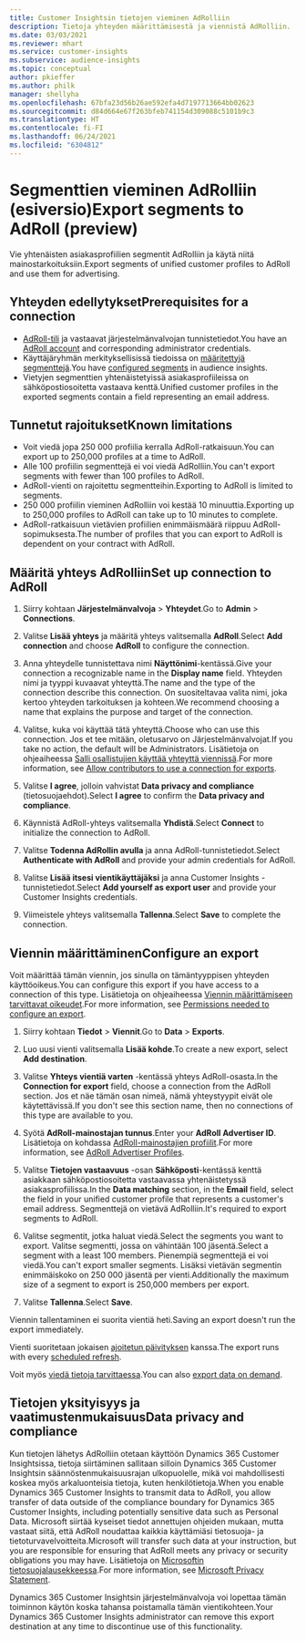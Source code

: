 ```yaml
---
title: Customer Insightsin tietojen vieminen AdRolliin
description: Tietoja yhteyden määrittämisestä ja viennistä AdRolliin.
ms.date: 03/03/2021
ms.reviewer: mhart
ms.service: customer-insights
ms.subservice: audience-insights
ms.topic: conceptual
author: pkieffer
ms.author: philk
manager: shellyha
ms.openlocfilehash: 67bfa23d56b26ae592efa4d7197713664bb02623
ms.sourcegitcommit: d84d664e67f263bfeb741154d309088c5101b9c3
ms.translationtype: HT
ms.contentlocale: fi-FI
ms.lasthandoff: 06/24/2021
ms.locfileid: "6304812"
---
```

# <a name="export-segments-to-adroll-preview"></a><span data-ttu-id="5247d-103">Segmenttien vieminen AdRolliin (esiversio)</span><span class="sxs-lookup"><span data-stu-id="5247d-103">Export segments to AdRoll (preview)</span></span>

<span data-ttu-id="5247d-104">Vie yhtenäisten asiakasprofiilien segmentit AdRolliin ja käytä niitä mainostarkoituksiin.</span><span class="sxs-lookup"><span data-stu-id="5247d-104">Export segments of unified customer profiles to AdRoll and use them for advertising.</span></span> 

## <a name="prerequisites-for-a-connection"></a><span data-ttu-id="5247d-105">Yhteyden edellytykset</span><span class="sxs-lookup"><span data-stu-id="5247d-105">Prerequisites for a connection</span></span>

-   <span data-ttu-id="5247d-106">[AdRoll-tili](https://www.adroll.com/) ja vastaavat järjestelmänvalvojan tunnistetiedot.</span><span class="sxs-lookup"><span data-stu-id="5247d-106">You have an [AdRoll account](https://www.adroll.com/) and corresponding administrator credentials.</span></span>
-   <span data-ttu-id="5247d-107">Käyttäjäryhmän merkityksellisissä tiedoissa on [määritettyjä segmenttejä](segments.md).</span><span class="sxs-lookup"><span data-stu-id="5247d-107">You have [configured segments](segments.md) in audience insights.</span></span>
-   <span data-ttu-id="5247d-108">Vietyjen segmenttien yhtenäistetyissä asiakasprofiileissa on sähköpostiosoitetta vastaava kenttä.</span><span class="sxs-lookup"><span data-stu-id="5247d-108">Unified customer profiles in the exported segments contain a field representing an email address.</span></span>

## <a name="known-limitations"></a><span data-ttu-id="5247d-109">Tunnetut rajoitukset</span><span class="sxs-lookup"><span data-stu-id="5247d-109">Known limitations</span></span>

- <span data-ttu-id="5247d-110">Voit viedä jopa 250 000 profiilia kerralla AdRoll-ratkaisuun.</span><span class="sxs-lookup"><span data-stu-id="5247d-110">You can export up to 250,000 profiles at a time to AdRoll.</span></span>
- <span data-ttu-id="5247d-111">Alle 100 profiilin segmenttejä ei voi viedä AdRolliin.</span><span class="sxs-lookup"><span data-stu-id="5247d-111">You can't export segments with fewer than 100 profiles to AdRoll.</span></span> 
- <span data-ttu-id="5247d-112">AdRoll-vienti on rajoitettu segmentteihin.</span><span class="sxs-lookup"><span data-stu-id="5247d-112">Exporting to AdRoll is limited to segments.</span></span>
- <span data-ttu-id="5247d-113">250 000 profiilin vieminen AdRolliin voi kestää 10 minuuttia.</span><span class="sxs-lookup"><span data-stu-id="5247d-113">Exporting up to 250,000 profiles to AdRoll can take up to 10 minutes to complete.</span></span> 
- <span data-ttu-id="5247d-114">AdRoll-ratkaisuun vietävien profiilien enimmäismäärä riippuu AdRoll-sopimuksesta.</span><span class="sxs-lookup"><span data-stu-id="5247d-114">The number of profiles that you can export to AdRoll is dependent on your contract with AdRoll.</span></span>

## <a name="set-up-connection-to-adroll"></a><span data-ttu-id="5247d-115">Määritä yhteys AdRolliin</span><span class="sxs-lookup"><span data-stu-id="5247d-115">Set up connection to AdRoll</span></span>

1. <span data-ttu-id="5247d-116">Siirry kohtaan **Järjestelmänvalvoja** > **Yhteydet**.</span><span class="sxs-lookup"><span data-stu-id="5247d-116">Go to **Admin** > **Connections**.</span></span>

1. <span data-ttu-id="5247d-117">Valitse **Lisää yhteys** ja määritä yhteys valitsemalla **AdRoll**.</span><span class="sxs-lookup"><span data-stu-id="5247d-117">Select **Add connection** and choose **AdRoll** to configure the connection.</span></span>

1. <span data-ttu-id="5247d-118">Anna yhteydelle tunnistettava nimi **Näyttönimi**-kentässä.</span><span class="sxs-lookup"><span data-stu-id="5247d-118">Give your connection a recognizable name in the **Display name** field.</span></span> <span data-ttu-id="5247d-119">Yhteyden nimi ja tyyppi kuvaavat yhteyttä.</span><span class="sxs-lookup"><span data-stu-id="5247d-119">The name and the type of the connection describe this connection.</span></span> <span data-ttu-id="5247d-120">On suositeltavaa valita nimi, joka kertoo yhteyden tarkoituksen ja kohteen.</span><span class="sxs-lookup"><span data-stu-id="5247d-120">We recommend choosing a name that explains the purpose and target of the connection.</span></span>

1. <span data-ttu-id="5247d-121">Valitse, kuka voi käyttää tätä yhteyttä.</span><span class="sxs-lookup"><span data-stu-id="5247d-121">Choose who can use this connection.</span></span> <span data-ttu-id="5247d-122">Jos et tee mitään, oletusarvo on Järjestelmänvalvojat.</span><span class="sxs-lookup"><span data-stu-id="5247d-122">If you take no action, the default will be Administrators.</span></span> <span data-ttu-id="5247d-123">Lisätietoja on ohjeaiheessa [Salli osallistujien käyttää yhteyttä viennissä](connections.md#allow-contributors-to-use-a-connection-for-exports).</span><span class="sxs-lookup"><span data-stu-id="5247d-123">For more information, see [Allow contributors to use a connection for exports](connections.md#allow-contributors-to-use-a-connection-for-exports).</span></span>

1. <span data-ttu-id="5247d-124">Valitse **I agree**, jolloin vahvistat **Data privacy and compliance** (tietosuojaehdot).</span><span class="sxs-lookup"><span data-stu-id="5247d-124">Select **I agree** to confirm the **Data privacy and compliance**.</span></span>

1. <span data-ttu-id="5247d-125">Käynnistä AdRoll-yhteys valitsemalla **Yhdistä**.</span><span class="sxs-lookup"><span data-stu-id="5247d-125">Select **Connect** to initialize the connection to AdRoll.</span></span>

1. <span data-ttu-id="5247d-126">Valitse **Todenna AdRollin avulla** ja anna AdRoll-tunnistetiedot.</span><span class="sxs-lookup"><span data-stu-id="5247d-126">Select **Authenticate with AdRoll** and provide your admin credentials for AdRoll.</span></span> 

1. <span data-ttu-id="5247d-127">Valitse **Lisää itsesi vientikäyttäjäksi** ja anna Customer Insights -tunnistetiedot.</span><span class="sxs-lookup"><span data-stu-id="5247d-127">Select **Add yourself as export user** and provide your Customer Insights credentials.</span></span>

1. <span data-ttu-id="5247d-128">Viimeistele yhteys valitsemalla **Tallenna**.</span><span class="sxs-lookup"><span data-stu-id="5247d-128">Select **Save** to complete the connection.</span></span>

## <a name="configure-an-export"></a><span data-ttu-id="5247d-129">Viennin määrittäminen</span><span class="sxs-lookup"><span data-stu-id="5247d-129">Configure an export</span></span>

<span data-ttu-id="5247d-130">Voit määrittää tämän viennin, jos sinulla on tämäntyyppisen yhteyden käyttöoikeus.</span><span class="sxs-lookup"><span data-stu-id="5247d-130">You can configure this export if you have access to a connection of this type.</span></span> <span data-ttu-id="5247d-131">Lisätietoja on ohjeaiheessa [Viennin määrittämiseen tarvittavat oikeudet](export-destinations.md#set-up-a-new-export).</span><span class="sxs-lookup"><span data-stu-id="5247d-131">For more information, see [Permissions needed to configure an export](export-destinations.md#set-up-a-new-export).</span></span>

1. <span data-ttu-id="5247d-132">Siirry kohtaan **Tiedot** > **Viennit**.</span><span class="sxs-lookup"><span data-stu-id="5247d-132">Go to **Data** > **Exports**.</span></span>

1. <span data-ttu-id="5247d-133">Luo uusi vienti valitsemalla **Lisää kohde**.</span><span class="sxs-lookup"><span data-stu-id="5247d-133">To create a new export, select **Add destination**.</span></span>

1. <span data-ttu-id="5247d-134">Valitse **Yhteys vientiä varten** -kentässä yhteys AdRoll-osasta.</span><span class="sxs-lookup"><span data-stu-id="5247d-134">In the **Connection for export** field, choose a connection from the AdRoll section.</span></span> <span data-ttu-id="5247d-135">Jos et näe tämän osan nimeä, nämä yhteystyypit eivät ole käytettävissä.</span><span class="sxs-lookup"><span data-stu-id="5247d-135">If you don't see this section name, then no connections of this type are available to you.</span></span>

1. <span data-ttu-id="5247d-136">Syötä **AdRoll-mainostajan tunnus**.</span><span class="sxs-lookup"><span data-stu-id="5247d-136">Enter your **AdRoll Advertiser ID**.</span></span> <span data-ttu-id="5247d-137">Lisätietoja on kohdassa [AdRoll-mainostajien profiilit](https://help.adroll.com/hc/articles/212011838-Advertiser-Profiles).</span><span class="sxs-lookup"><span data-stu-id="5247d-137">For more information, see [AdRoll Advertiser Profiles](https://help.adroll.com/hc/articles/212011838-Advertiser-Profiles).</span></span>

3. <span data-ttu-id="5247d-138">Valitse **Tietojen vastaavuus** -osan **Sähköposti**-kentässä kenttä asiakkaan sähköpostiosoitetta vastaavassa yhtenäistetyssä asiakasprofiilissa.</span><span class="sxs-lookup"><span data-stu-id="5247d-138">In the **Data matching** section, in the **Email** field, select the field in your unified customer profile that represents a customer's email address.</span></span> <span data-ttu-id="5247d-139">Segmenttejä on vietävä AdRolliin.</span><span class="sxs-lookup"><span data-stu-id="5247d-139">It's required to export segments to AdRoll.</span></span>

1. <span data-ttu-id="5247d-140">Valitse segmentit, jotka haluat viedä.</span><span class="sxs-lookup"><span data-stu-id="5247d-140">Select the segments you want to export.</span></span> <span data-ttu-id="5247d-141">Valitse segmentti, jossa on vähintään 100 jäsentä.</span><span class="sxs-lookup"><span data-stu-id="5247d-141">Select a segment with a least 100 members.</span></span> <span data-ttu-id="5247d-142">Pienempiä segmenttejä ei voi viedä.</span><span class="sxs-lookup"><span data-stu-id="5247d-142">You can't export smaller segments.</span></span> <span data-ttu-id="5247d-143">Lisäksi vietävän segmentin enimmäiskoko on 250 000 jäsentä per vienti.</span><span class="sxs-lookup"><span data-stu-id="5247d-143">Additionally the maximum size of a segment to export is 250,000 members per export.</span></span> 

1. <span data-ttu-id="5247d-144">Valitse **Tallenna**.</span><span class="sxs-lookup"><span data-stu-id="5247d-144">Select **Save**.</span></span>

<span data-ttu-id="5247d-145">Viennin tallentaminen ei suorita vientiä heti.</span><span class="sxs-lookup"><span data-stu-id="5247d-145">Saving an export doesn't run the export immediately.</span></span>

<span data-ttu-id="5247d-146">Vienti suoritetaan jokaisen [ajoitetun päivityksen](system.md#schedule-tab) kanssa.</span><span class="sxs-lookup"><span data-stu-id="5247d-146">The export runs with every [scheduled refresh](system.md#schedule-tab).</span></span> 

<span data-ttu-id="5247d-147">Voit myös [viedä tietoja tarvittaessa](export-destinations.md#run-exports-on-demand).</span><span class="sxs-lookup"><span data-stu-id="5247d-147">You can also [export data on demand](export-destinations.md#run-exports-on-demand).</span></span> 


## <a name="data-privacy-and-compliance"></a><span data-ttu-id="5247d-148">Tietojen yksityisyys ja vaatimustenmukaisuus</span><span class="sxs-lookup"><span data-stu-id="5247d-148">Data privacy and compliance</span></span>

<span data-ttu-id="5247d-149">Kun tietojen lähetys AdRolliin otetaan käyttöön Dynamics 365 Customer Insightsissa, tietoja siirtäminen sallitaan silloin Dynamics 365 Customer Insightsin säännöstenmukaisuusrajan ulkopuolelle, mikä voi mahdollisesti koskea myös arkaluonteisia tietoja, kuten henkilötietoja.</span><span class="sxs-lookup"><span data-stu-id="5247d-149">When you enable Dynamics 365 Customer Insights to transmit data to AdRoll, you allow transfer of data outside of the compliance boundary for Dynamics 365 Customer Insights, including potentially sensitive data such as Personal Data.</span></span> <span data-ttu-id="5247d-150">Microsoft siirtää kyseiset tiedot annettujen ohjeiden mukaan, mutta vastaat siitä, että AdRoll noudattaa kaikkia käyttämiäsi tietosuoja- ja tietoturvavelvoitteita.</span><span class="sxs-lookup"><span data-stu-id="5247d-150">Microsoft will transfer such data at your instruction, but you are responsible for ensuring that AdRoll meets any privacy or security obligations you may have.</span></span> <span data-ttu-id="5247d-151">Lisätietoja on [Microsoftin tietosuojalausekkeessa](https://go.microsoft.com/fwlink/?linkid=396732).</span><span class="sxs-lookup"><span data-stu-id="5247d-151">For more information, see [Microsoft Privacy Statement](https://go.microsoft.com/fwlink/?linkid=396732).</span></span>

<span data-ttu-id="5247d-152">Dynamics 365 Customer Insightsin järjestelmänvalvoja voi lopettaa tämän toiminnon käytön koska tahansa poistamalla tämän vientikohteen.</span><span class="sxs-lookup"><span data-stu-id="5247d-152">Your Dynamics 365 Customer Insights administrator can remove this export destination at any time to discontinue use of this functionality.</span></span>
